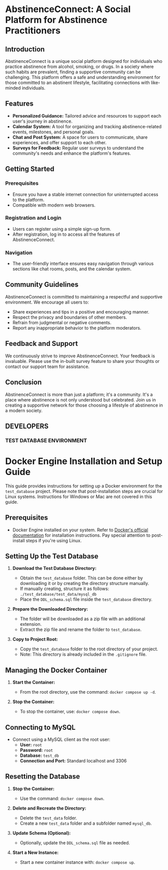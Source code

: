 # AbstinenceConnect: A Social Platform for Abstinence Practitioners

## Introduction

AbstinenceConnect is a unique social platform designed for individuals who practice abstinence from alcohol, smoking, or drugs. In a society where such habits are prevalent, finding a supportive community can be challenging. This platform offers a safe and understanding environment for those committed to an abstinent lifestyle, facilitating connections with like-minded individuals.

## Features

- **Personalized Guidance:** Tailored advice and resources to support each user's journey in abstinence.
- **Calendar System:** A tool for organizing and tracking abstinence-related events, milestones, and personal goals.
- **Chat and Post System:** A space for users to communicate, share experiences, and offer support to each other.
- **Surveys for Feedback:** Regular user surveys to understand the community's needs and enhance the platform's features.

## Getting Started

### Prerequisites

- Ensure you have a stable internet connection for uninterrupted access to the platform.
- Compatible with modern web browsers.

### Registration and Login

- Users can register using a simple sign-up form.
- After registration, log in to access all the features of AbstinenceConnect.

### Navigation

- The user-friendly interface ensures easy navigation through various sections like chat rooms, posts, and the calendar system.

## Community Guidelines

AbstinenceConnect is committed to maintaining a respectful and supportive environment. We encourage all users to:

- Share experiences and tips in a positive and encouraging manner.
- Respect the privacy and boundaries of other members.
- Refrain from judgmental or negative comments.
- Report any inappropriate behavior to the platform moderators.

## Feedback and Support

We continuously strive to improve AbstinenceConnect. Your feedback is invaluable. Please use the in-built survey feature to share your thoughts or contact our support team for assistance.

## Conclusion

AbstinenceConnect is more than just a platform; it's a community. It's a place where abstinence is not only understood but celebrated. Join us in creating a supportive network for those choosing a lifestyle of abstinence in a modern society.

## DEVELOPERS

### TEST DATABASE ENVIRONMENT

# Docker Engine Installation and Setup Guide

This guide provides instructions for setting up a Docker environment for the `test_database` project. Please note that post-installation steps are crucial for Linux systems. Instructions for Windows or Mac are not covered in this guide.

## Prerequisites

- Docker Engine installed on your system. Refer to [Docker's official documentation](https://docs.docker.com/engine/install/) for installation instructions. Pay special attention to post-install steps if you're using Linux.

## Setting Up the Test Database

1. **Download the Test Database Directory:**

   - Obtain the `test_database` folder. This can be done either by downloading it or by creating the directory structure manually.
   - If manually creating, structure it as follows: `./test_database/test_data/mysql_db`
   - Place the `DDL_schema.sql` file inside the `test_database` directory.

2. **Prepare the Downloaded Directory:**

   - The folder will be downloaded as a zip file with an additional extension.
   - Extract the zip file and rename the folder to `test_database`.

3. **Copy to Project Root:**
   - Copy the `test_database` folder to the root directory of your project.
   - Note: This directory is already included in the `.gitignore` file.

## Managing the Docker Container

1. **Start the Container:**

   - From the root directory, use the command: `docker compose up -d`.

2. **Stop the Container:**
   - To stop the container, use: `docker compose down`.

## Connecting to MySQL

- Connect using a MySQL client as the root user:
  - **User:** `root`
  - **Password:** `root`
  - **Database:** `test_db`
  - **Connection and Port:** Standard localhost and 3306

## Resetting the Database

1. **Stop the Container:**

   - Use the command: `docker compose down`.

2. **Delete and Recreate the Directory:**

   - Delete the `test_data` folder.
   - Create a new `test_data` folder and a subfolder named `mysql_db`.

3. **Update Schema (Optional):**

   - Optionally, update the `DDL_schema.sql` file as needed.

4. **Start a New Instance:**
   - Start a new container instance with: `docker compose up`.
